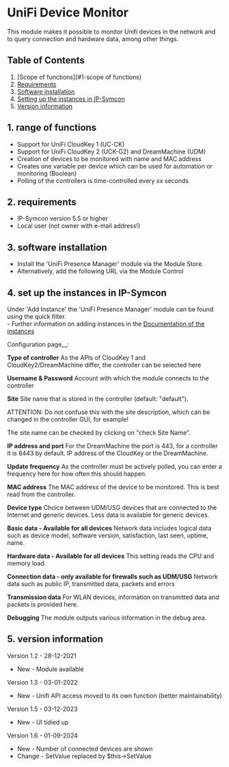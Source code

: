 # UniFi Device Monitor
This module makes it possible to monitor Unifi devices in the network and to query connection and hardware data, among other things.

## Table of Contents
1. [Scope of functions](#1-scope of functions)
2. [Requirements](#2-requirements)
3. [Software installation](#3-software-installation)
4. [Setting up the instances in IP-Symcon](#4-setting-up-the-instances-in-ip-symcon)
5. [Version information](#5-version-information)

## 1. range of functions
* Support for UniFi CloudKey 1 (UC-CK)
* Support for UniFi CloudKey 2 (UCK-G2) and DreamMachine (UDM)
* Creation of devices to be monitored with name and MAC address 
* Creates one variable per device which can be used for automation or monitoring (Boolean)
* Polling of the controllers is time-controlled every xx seconds

## 2. requirements
- IP-Symcon version 5.5 or higher
- Local user (not owner with e-mail address!)

## 3. software installation
* Install the 'UniFi Presence Manager' module via the Module Store.
* Alternatively, add the following URL via the Module Control

## 4. set up the instances in IP-Symcon
 Under 'Add Instance' the 'UniFi Presence Manager' module can be found using the quick filter.  
	- Further information on adding instances in the [Documentation of the instances](https://www.symcon.de/service/dokumentation/konzepte/instanzen/#Instanz_hinzufügen)

Configuration page__:

**Type of controller**
As the APIs of CloudKey 1 and CloudKey2/DreamMachine differ, the controller can be selected here

**Username & Password**
Account with which the module connects to the controller

**Site**
Site name that is stored in the controller (default: "default").

ATTENTION: Do not confuse this with the site description, which can be changed in the controller GUI, for example!

The site name can be checked by clicking on "check Site Name".

**IP address and port**
For the DreamMachine the port is 443, for a controller it is 8443 by default. IP address of the CloudKey or the DreamMachine.

**Update frequency**
As the controller must be actively polled, you can enter a frequency here for how often this should happen. 

**MAC address**
The MAC address of the device to be monitored. This is best read from the controller.

**Device type**
Choice between UDM/USG devices that are connected to the Internet and generic devices. Less data is available for generic devices. 

**Basic data - Available for all devices**
Network data includes logical data such as device model, software version, satisfaction, last seen, uptime, name. 

**Hardware data - Available for all devices**
This setting reads the CPU and memory load.

**Connection data - only available for firewalls such as UDM/USG**
Network data such as public IP, transmitted data, packets and errors

**Transmission data**
For WLAN devices, information on transmitted data and packets is provided here.

**Debugging**
The module outputs various information in the debug area. 

## 5. version information
Version 1.2 - 28-12-2021
* New - Module available

Version 1.3 - 03-01-2022
* New - Unifi API access moved to its own function (better maintainability)

Version 1.5 - 03-12-2023
* New - UI tidied up

Version 1.6 - 01-09-2024
* New - Number of connected devices are shown
* Change - SetValue replaced by $this->SetValue 